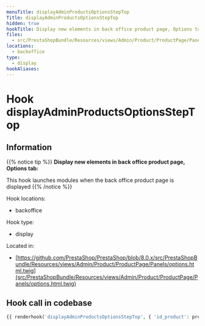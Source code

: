 ```yaml
---
menuTitle: displayAdminProductsOptionsStepTop
Title: displayAdminProductsOptionsStepTop
hidden: true
hookTitle: Display new elements in back office product page, Options tab
files:
  - src/PrestaShopBundle/Resources/views/Admin/Product/ProductPage/Panels/options.html.twig
locations:
  - backoffice
type:
  - display
hookAliases:
---
```


# Hook displayAdminProductsOptionsStepTop

## Information

{{% notice tip %}}
**Display new elements in back office product page, Options tab:** 

This hook launches modules when the back office product page is displayed
{{% /notice %}}

Hook locations: 
  - backoffice

Hook type: 
  - display

Located in: 
  - [https://github.com/PrestaShop/PrestaShop/blob/8.0.x/src/PrestaShopBundle/Resources/views/Admin/Product/ProductPage/Panels/options.html.twig](src/PrestaShopBundle/Resources/views/Admin/Product/ProductPage/Panels/options.html.twig)

## Hook call in codebase

```php
{{ renderhook('displayAdminProductsOptionsStepTop', { 'id_product': productId }) }}
```
